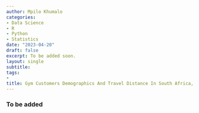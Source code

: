 ```yaml
---
author: Mpilo Khumalo
categories:
- Data Science
- R
- Python
- Statistics
date: "2023-04-20"
draft: false
excerpt: To be added soon.
layout: single
subtitle: 
tags:
- 
title: Gym Customers Demographics And Travel Distance In South Africa, Post COVID-19?
---
```


### To be added




